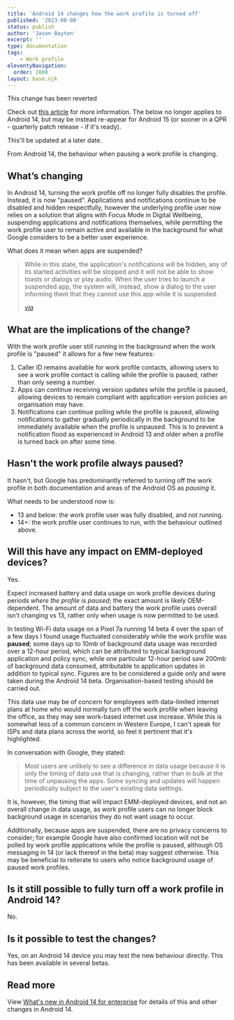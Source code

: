 ```yaml
---
title: 'Android 14 changes how the work profile is turned off'
published: '2023-08-08'
status: publish
author: 'Jason Bayton'
excerpt: ''
type: documentation
tags: 
    - Work profile
eleventyNavigation:
  order: 2000
layout: base.njk
---
```


<div class="callout callout-red">
<div class="callout-heading">This change has been reverted</div>

Check out [this article](/blog/2023/09/work-profile-reverted-in-14) for more information. The below no longer applies to Android 14, but may be instead re-appear for Android 15 (or sooner in a QPR - quarterly patch release - if it's ready).

This'll be updated at a later date.

</div>

From Android 14, the behaviour when pausing a work profile is changing.

## What’s changing

In Android 14, turning the work profile off no longer fully disables the profile. Instead, it is now "paused". Applications and notifications continue to be disabled and hidden respectfully, however the underlying profile user now relies on a solution that aligns with Focus Mode in Digital Wellbeing, suspending applications and notifications themselves, while permitting the work profile user to remain active and available in the background for what Google considers to be a better user experience.

What does it mean when apps are suspended?

> While in this state, the application's notifications will be hidden, any of its started activities will be stopped and it will not be able to show toasts or dialogs or play audio. When the user tries to launch a suspended app, the system will, instead, show a dialog to the user informing them that they cannot use this app while it is suspended.
>
> [_via_](https://developer.android.com/reference/android/content/pm/PackageManager#isPackageSuspended())

## What are the implications of the change?

With the work profile user still running in the background when the work profile is "paused" it allows for a few new features:

1. Caller ID remains available for work profile contacts, allowing users to see a work profile contact is calling while the profile is paused, rather than only seeing a number.
2. Apps can continue receiving version updates while the profile is paused, allowing devices to remain compliant with application version policies an organisation may have.
3. Notifications can continue polling while the profile is paused, allowing notifications to gather gradually periodically in the background to be immediately available when the profile is unpaused. This is to prevent a notification flood as experienced in Android 13 and older when a profile is turned back on after some time.

## Hasn't the work profile always paused?

It hasn't, but Google has predominantly referred to turning off the work profile in both documentation and areas of the Android OS as _pausing_ it. 

What needs to be understood now is:

- 13 and below: the work profile user was fully disabled, and not running.
- 14+: the work profile user continues to run, with the behaviour outlined above.

## Will this have any impact on EMM-deployed devices?

Yes.

Expect increased battery and data usage on work profile devices during periods _where the profile is paused_; the exact amount is likely OEM-dependent. The amount of data and battery the work profile uses overall isn't changing vs 13, rather only when usage is now permitted to be used.

In testing Wi-Fi data usage on a Pixel 7a running 14 beta 4 over the span of a few days I found usage fluctuated considerably while the work profile was **paused**; some days up to 10mb of background data usage was recorded over a 12-hour period, which can be attributed to typical background application and policy sync, while one particular 12-hour period saw 200mb of background data consumed, attributable to application updates in addition to typical sync. Figures are to be considered a guide only and were taken during the Android 14 beta. Organisation-based testing should be carried out.

This data use may be of concern for employees with data-limited internet plans at home who would normally turn off the work profile when leaving the office, as they may see work-based internet use increase. While this is somewhat less of a common concern in Western Europe, I can't speak for ISPs and data plans across the world, so feel it pertinent that it's highlighted.

In conversation with Google, they stated:

> Most users are unlikely to see a difference in data usage because it is only the timing of data use that is changing, rather than in bulk at the time of unpausing the apps. Some syncing and updates will happen periodically subject to the user's existing data settings.

It is, however, the timing that will impact EMM-deployed devices, and not an overall change in data usage, as work profile users can no longer block background usage in scenarios they do not want usage to occur.

Additionally, because apps are suspended, there are no privacy concerns to consider; for example Google have also confirmed location will not be polled by work profile applications while the profile is paused, although OS messaging in 14 (or lack thereof in the beta) may suggest otherwise. This may be beneficial to reiterate to users who notice background usage of paused work profiles.

## Is it still possible to fully turn off a work profile in Android 14?

No.

## Is it possible to test the changes?

Yes, on an Android 14 device you may test the new behaviour directly. This has been available in several betas.

## Read more

View [What's new in Android 14 for enterprise](/blog/2023/04/android-enterprise-in-android-14/) for details of this and other changes in Android 14.
